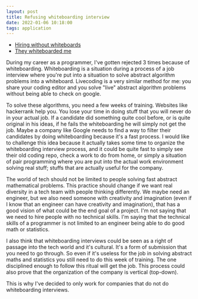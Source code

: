 ```yaml
---
layout: post
title: Refusing whiteboarding interview
date: 2022-01-06 10:18:00
tags: application
---
```


- [Hiring without whiteboards](https://github.com/poteto/hiring-without-whiteboards)
- [They whiteboarded me](http://they.whiteboarded.me/)

During my career as a programmer, I've gotten rejected 3 times because of whiteboarding. Whiteboarding is a situation during a process of a job interview where you're put into a situation to solve abstract algorithm problems into a whiteboard. Livecoding is a very similar method for me: you share your coding editor and you solve "live" abstract algorithm problems without being able to check on google.
 
To solve these algorithms, you need a few weeks of training. Websites like hackerrank help you. You lose your time in doing stuff that you will never do in your actual job. If a candidate did something quite cool before, or is quite original in his ideas, if he fails the whiteboarding he will simply not get the job. Maybe a company like Google needs to find a way to filter their candidates by doing whiteboarding because it's a fast process. I would like to challenge this idea because it actually takes some time to organize the whiteboarding interview process, and it could be quite fast to simply see their old coding repo, check a work to do from home, or simply a situation of pair programming where you are put into the actual work environment solving real stuff; stuffs that are actually useful for the company.
 
The world of tech should not be limited to people solving fast abstract mathematical problems. This practice should change if we want real diversity in a tech team with people thinking differently. We maybe need an engineer, but we also need someone with creativity and imagination (even if I know that an engineer can have creativity and imagination), that has a good vision of what could be the end goal of a project. I'm not saying that we need to hire people with no technical skills. I'm saying that the technical skills of a programmer is not limited to an engineer being able to do good math or statistics.
 
I also think that whiteboarding interviews could be seen as a right of passage into the tech world and it's cultural. It's a form of submission that you need to go through. So even if it's useless for the job in solving abstract maths and statistics you still need to do this week of training. The one disciplined enough to follow this ritual will get the job. This process could also prove that the organization of the company is vertical (top-down).
 
This is why I've decided to only work for companies that do not do whiteboarding interviews.


